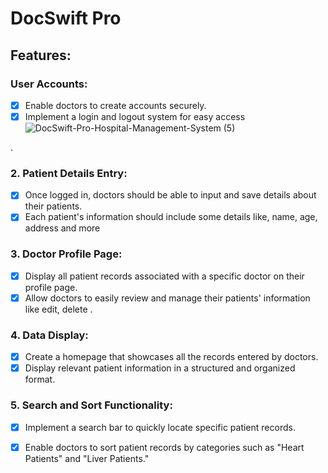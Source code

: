 # DocSwift Pro

## Features:

### User Accounts:
- [x] Enable doctors to create accounts securely.
- [x] Implement a login and logout system for easy access
![DocSwift-Pro-Hospital-Management-System (5)](https://github.com/ProgrammerShahJalal/DocSwift-Pro/assets/79104097/5d239413-dce4-42f6-b771-802c5df390db)

.
### 2. Patient Details Entry: 
- [x] Once logged in, doctors should be able to input and save details about their patients.
- [x] Each patient's information should include some details like, name, age, address and more

### 3. Doctor Profile Page: 
- [x] Display all patient records associated with a specific doctor on their profile page.
- [x] Allow doctors to easily review and manage their patients' information like edit, delete
.
### 4. Data Display:
- [x] Create a homepage that showcases all the records entered by doctors.
- [x] Display relevant patient information in a structured and organized format.

### 5. Search and Sort Functionality:
- [x] Implement a search bar to quickly locate specific patient records.
- [x] Enable doctors to sort patient records by categories such as "Heart Patients" and "Liver Patients."


